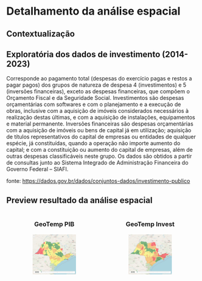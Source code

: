 # Detalhamento da análise espacial

## Contextualização

## Exploratória dos dados de investimento (2014-2023)

Corresponde ao pagamento total (despesas do exercício pagas e restos a pagar pagos) dos grupos de natureza de despesa 4 (investimentos) e 5 (inversões financeiras), exceto as despesas financeiras, que compõem o Orçamento Fiscal e da Seguridade Social. Investimentos são despesas orçamentárias com softwares e com o planejamento e a execução de obras, inclusive com a aquisição de imóveis considerados necessários à realização destas últimas, e com a aquisição de instalações, equipamentos e material permanente. Inversões financeiras são despesas orçamentárias com a aquisição de imóveis ou bens de capital já em utilização; aquisição de títulos representativos do capital de empresas ou entidades de qualquer espécie, já constituídas, quando a operação não importe aumento do capital; e com a constituição ou aumento do capital de empresas, além de outras despesas classificáveis neste grupo. Os dados são obtidos a partir de consultas junto ao Sistema Integrado de Administração Financeira do Governo Federal – SIAFI.

fonte: https://dados.gov.br/dados/conjuntos-dados/investimento-publico


## Preview resultado da análise espacial

<div style="display: flex; justify-content: space-around; align-items: center;">

  <!-- First GIF -->
  <div style="text-align: center;">
    <h3>GeoTemp PIB</h3>
    <img src="./imgs/GeoTemp_PIB.gif" alt="GeoTemp PIB" style="width: 45%; max-width: 400px;">
  </div>

  <!-- Second GIF -->
  <div style="text-align: center;">
    <h3>GeoTemp Invest</h3>
    <img src="./imgs/GeoTemp_Invest.gif" alt="GeoTemp Invest" style="width: 45%; max-width: 400px;">
  </div>

</div>

